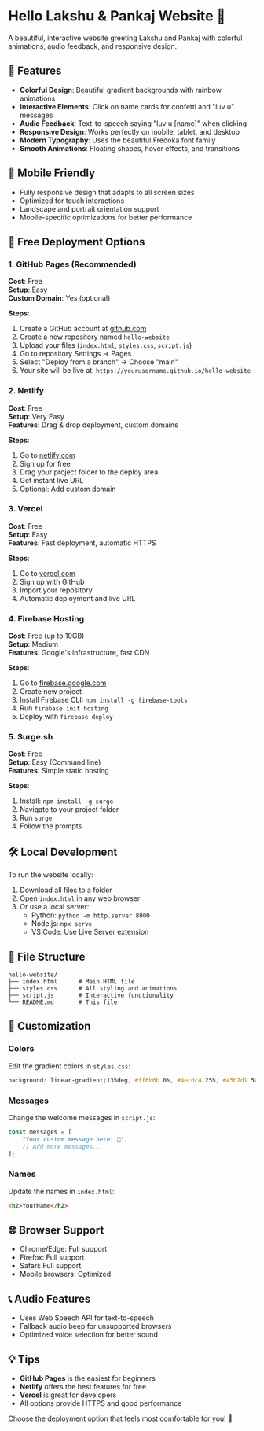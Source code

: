 # Hello Lakshu & Pankaj Website 💖

A beautiful, interactive website greeting Lakshu and Pankaj with colorful animations, audio feedback, and responsive design.

## 🌟 Features

- **Colorful Design**: Beautiful gradient backgrounds with rainbow animations
- **Interactive Elements**: Click on name cards for confetti and "luv u" messages
- **Audio Feedback**: Text-to-speech saying "luv u [name]" when clicking
- **Responsive Design**: Works perfectly on mobile, tablet, and desktop
- **Modern Typography**: Uses the beautiful Fredoka font family
- **Smooth Animations**: Floating shapes, hover effects, and transitions

## 📱 Mobile Friendly

- Fully responsive design that adapts to all screen sizes
- Optimized for touch interactions
- Landscape and portrait orientation support
- Mobile-specific optimizations for better performance

## 🚀 Free Deployment Options

### 1. **GitHub Pages** (Recommended)
**Cost**: Free  
**Setup**: Easy  
**Custom Domain**: Yes (optional)

**Steps**:
1. Create a GitHub account at [github.com](https://github.com)
2. Create a new repository named `hello-website`
3. Upload your files (`index.html`, `styles.css`, `script.js`)
4. Go to repository Settings → Pages
5. Select "Deploy from a branch" → Choose "main"
6. Your site will be live at: `https://yourusername.github.io/hello-website`

### 2. **Netlify**
**Cost**: Free  
**Setup**: Very Easy  
**Features**: Drag & drop deployment, custom domains

**Steps**:
1. Go to [netlify.com](https://netlify.com)
2. Sign up for free
3. Drag your project folder to the deploy area
4. Get instant live URL
5. Optional: Add custom domain

### 3. **Vercel**
**Cost**: Free  
**Setup**: Easy  
**Features**: Fast deployment, automatic HTTPS

**Steps**:
1. Go to [vercel.com](https://vercel.com)
2. Sign up with GitHub
3. Import your repository
4. Automatic deployment and live URL

### 4. **Firebase Hosting**
**Cost**: Free (up to 10GB)  
**Setup**: Medium  
**Features**: Google's infrastructure, fast CDN

**Steps**:
1. Go to [firebase.google.com](https://firebase.google.com)
2. Create new project
3. Install Firebase CLI: `npm install -g firebase-tools`
4. Run `firebase init hosting`
5. Deploy with `firebase deploy`

### 5. **Surge.sh**
**Cost**: Free  
**Setup**: Easy (Command line)  
**Features**: Simple static hosting

**Steps**:
1. Install: `npm install -g surge`
2. Navigate to your project folder
3. Run `surge`
4. Follow the prompts

## 🛠 Local Development

To run the website locally:

1. Download all files to a folder
2. Open `index.html` in any web browser
3. Or use a local server:
   - Python: `python -m http.server 8000`
   - Node.js: `npx serve`
   - VS Code: Use Live Server extension

## 📁 File Structure

```
hello-website/
├── index.html      # Main HTML file
├── styles.css      # All styling and animations
├── script.js       # Interactive functionality
└── README.md       # This file
```

## 🎨 Customization

### Colors
Edit the gradient colors in `styles.css`:
```css
background: linear-gradient(135deg, #ff6b6b 0%, #4ecdc4 25%, #45b7d1 50%, #96ceb4 75%, #ffecd2 100%);
```

### Messages
Change the welcome messages in `script.js`:
```javascript
const messages = [
    "Your custom message here! 🎉",
    // Add more messages...
];
```

### Names
Update the names in `index.html`:
```html
<h2>YourName</h2>
```

## 🌐 Browser Support

- Chrome/Edge: Full support
- Firefox: Full support
- Safari: Full support
- Mobile browsers: Optimized

## 📞 Audio Features

- Uses Web Speech API for text-to-speech
- Fallback audio beep for unsupported browsers
- Optimized voice selection for better sound

## 💡 Tips

- **GitHub Pages** is the easiest for beginners
- **Netlify** offers the best features for free
- **Vercel** is great for developers
- All options provide HTTPS and good performance

Choose the deployment option that feels most comfortable for you! 🚀
